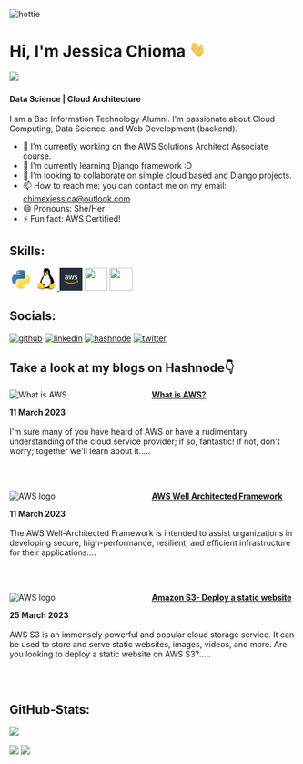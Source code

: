 <p align="left"> <img src="https://komarev.com/ghpvc/?username=AugustHottie&label=Profile%20views&color=0e75b6&style=flat" alt="hottie" /> </p>

# Hi, I'm Jessica Chioma <img src = "https://github.com/AugustHottie/public-images/blob/main/wave.gif" width= 28px height= 28px>

<a href="https://github.com/AugustHottie">
    <img src="https://github-stats-alpha.vercel.app/api?username=AugustHottie&cc=282a36&tc=ff79c6&ic=bd93f9">
</a>

#### Data Science | Cloud Architecture
I am a Bsc Information Technology Alumni. I'm passionate about Cloud Computing, Data Science, and Web Development (backend).

- 🔭 I’m currently working on the AWS Solutions Architect Associate course. 
- 🌱 I’m currently learning Django framework :D 
- 👯 I’m looking to collaborate on simple cloud based and Django projects. 
- 📫 How to reach me: you can contact me on my email: chimexjessica@outlook.com 
- 😄 Pronouns: She/Her 
- ⚡ Fun fact: AWS Certified! 

## Skills:
<a href="https://www.python.org" target="_blank" rel="noreferrer"> <img src="https://raw.githubusercontent.com/devicons/devicon/master/icons/python/python-original.svg" alt="python" width="40" height="40"/></a> <a href="https://www.linux.org/" target="_blank" rel="noreferrer"> <img src="https://raw.githubusercontent.com/devicons/devicon/master/icons/linux/linux-original.svg" alt="linux" width="40" height="40"/> </a> <img src="https://github.com/AugustHottie/AugustHottie/blob/main/awslogo.png" width="40" height="40"/> <img src="https://www.vectorlogo.zone/logos/mysql/mysql-official.svg" width="40" height="40"/> <img src="https://www.vectorlogo.zone/logos/docker/docker-tile.svg" width ="40" height="40"/>

## Socials:
[<img src='https://www.vectorlogo.zone/logos/github/github-icon.svg' alt='github' height='40'>](https://github.com/AugustHottie)  [<img src='https://www.vectorlogo.zone/logos/linkedin/linkedin-icon.svg' alt='linkedin' height='40'>](https://www.linkedin.com/in/jessica-chioma-chimex-400b7b1b6)  [<img src='https://www.vectorlogo.zone/logos/hashnode/hashnode-ar21.svg' alt='hashnode' height='40'>](https://hashnode.com/@augusthottie)  [<img src='https://www.vectorlogo.zone/logos/twitter/twitter-tile.svg' alt='twitter' height='40'>](https://twitter.com/AugustHottie)  

## Take a look at my blogs on Hashnode👇
<!-- HASHNODE_BLOG:START -->
<p align="left">
<a href="https://augusthottie.hashnode.dev/what-is-aws" title="What is AWS?"><img src="https://cdn.hashnode.com/res/hashnode/image/upload/v1678542298482/4e223100-09a1-4dc9-b79c-5c6b7f6d1a3c.png?w=1600&h=840&fit=crop&crop=entropy&auto=compress,format&format=webp" alt="What is AWS" width="250px" align="left" /></a>
<a href="https://augusthottie.hashnode.dev/what-is-aws" title="What is AWS?"><strong>What is AWS?</strong></a>
<div><strong>11 March 2023</strong></div>
<br/>I'm sure many of you have heard of AWS or have a rudimentary understanding of the cloud service provider; if so, fantastic! If not, don't worry; together we'll learn about it.....</p> <br/> <br/>

<p align="left">
<a href="https://augusthottie.hashnode.dev/aws-well-architected-framework" title="AWS Well Architected Framework"><img src="https://cdn.hashnode.com/res/hashnode/image/upload/v1680177588105/b23f8ae9-1979-4c61-b494-85a1c4b2b35b.png?w=1600&h=840&fit=crop&crop=entropy&auto=compress,format&format=webp" alt="AWS logo" width="250px" align="left" /></a>
<a href="https://augusthottie.hashnode.dev/aws-well-architected-framework" title="AWS Well Architected Framework"><strong>AWS Well Architected Framework</strong></a>
<div><strong>11 March 2023</strong></div>
<br/>The AWS Well-Architected Framework is intended to assist organizations in developing secure, high-performance, resilient, and efficient infrastructure for their applications....</p> <br/> <br/>

<p align="left">
<a href="https://augusthottie.hashnode.dev/amazon-s3" title="Amazon S3"><img src="https://cdn.hashnode.com/res/hashnode/image/upload/v1680177116637/de6932c8-ec99-4fc7-bf21-fa33e6d9eecb.png?w=1600&h=840&fit=crop&crop=entropy&auto=compress,format&format=webp" alt="AWS logo" width="250px" align="left" /></a>
<a href="https://augusthottie.hashnode.dev/amazon-s3" title="Amazon S3- Deploy a static website"><strong>Amazon S3- Deploy a static website</strong></a>
<div><strong>25 March 2023</strong></div>
<br/> AWS S3 is an immensely powerful and popular cloud storage service. It can be used to store and serve static websites, images, videos, and more. Are you looking to deploy a static website on AWS S3?.....</p> <br/> <br/>
<!-- HASHNODE_BLOG:END -->

## GitHub-Stats:

![](http://github-profile-summary-cards.vercel.app/api/cards/profile-details?username=AugustHottie&theme=dracula) 

![](http://github-profile-summary-cards.vercel.app/api/cards/repos-per-language?username=AugustHottie&theme=dracula) 
![](http://github-profile-summary-cards.vercel.app/api/cards/most-commit-language?username=AugustHottie&theme=dracula)


<!---
AugustHottie/AugustHottie is a ✨ special ✨ repository because its `README.md` (this file) appears on your GitHub profile.
You can click the Preview link to take a look at your changes.
--->

